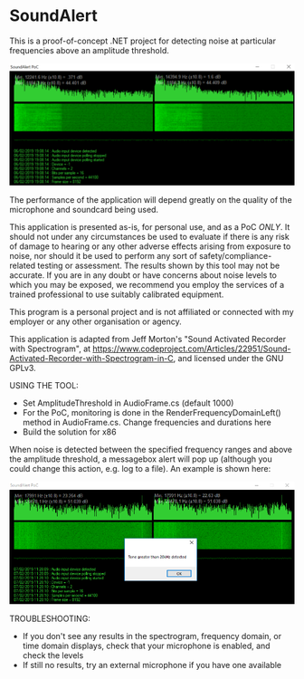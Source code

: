 # SoundAlert

This is a proof-of-concept .NET project for detecting noise at particular frequencies above an amplitude threshold.

![Image1](https://github.com/catz3/SoundAlert-example/blob/master/SoundAlert.PNG)

The performance of the application will depend greatly on the quality of the microphone and soundcard being used. 

This application is presented as-is, for personal use, and as a PoC *ONLY*. It should not under any circumstances be used to evaluate if there is any risk of damage to hearing or any other adverse effects arising from exposure to noise, nor should it be used to perform any sort of safety/compliance-related testing or assessment. The results shown by this tool may not be accurate. If you are in any doubt or have concerns about noise levels to which you may be exposed, we recommend you employ the services of a trained professional to use suitably calibrated equipment.

This program is a personal project and is not affiliated or connected with my employer or any other organisation or agency.

This application is adapted from Jeff Morton's "Sound Activated Recorder with Spectrogram", at https://www.codeproject.com/Articles/22951/Sound-Activated-Recorder-with-Spectrogram-in-C, and licensed under the GNU GPLv3.

USING THE TOOL:
- Set AmplitudeThreshold in AudioFrame.cs (default 1000)
- For the PoC, monitoring is done in the RenderFrequencyDomainLeft() method in AudioFrame.cs. Change frequencies and durations here
- Build the solution for x86

When noise is detected between the specified frequency ranges and above the amplitude threshold, a messagebox alert will pop up (although you could change this action, e.g. log to a file). An example is shown here:

![Image2](https://github.com/catz3/SoundAlert-example/blob/master/SoundAlert2.PNG)

TROUBLESHOOTING:
- If you don't see any results in the spectrogram, frequency domain, or time domain displays, check that your microphone is enabled, and check the levels
- If still no results, try an external microphone if you have one available


